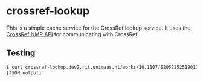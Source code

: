 # crossref-lookup

This is a simple cache service for the CrossRef lookup service. It uses the 
[CrossRef NMP API](https://github.com/scienceai/crossref) for communicating with
CrossRef.

## Testing

```bash
$ curl crossref-lookup.dev2.rit.unimaas.nl/works/10.1107/S2052252519012612
[JSON output]
```
